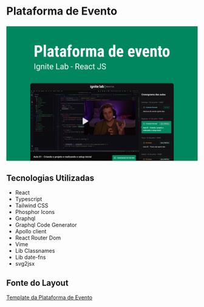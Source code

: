 # Plataforma de Evento
<h3 align = "center">
<img src="./readmeImages/coverImage.png">
</h3>

## Tecnologias Utilizadas 

<ul>
  <li>React</li>
  <li>Typescript</li>
  <li>Tailwind CSS</li>
  <li>Phosphor Icons</li>
  <li>Graphql</li>
  <li>Graphql Code Generator</li>
  <li>Apollo client</li>
  <li>React Router Dom</li>
  <li>Vime</li>
  <li>Lib Classnames</li>
  <li>Lib date-fns</li>
  <li>svg2jsx</li>
 </ul>
 
## Fonte do Layout
 [Template da Plataforma de Evento](https://www.figma.com/community/file/1120711251998877938)